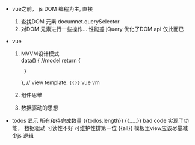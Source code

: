 - vue之前， js DOM 编程为主, 直接
    1. 查找DOM 元素  documnet.querySelector
    2. 对DOM 元素进行一些操作... 
    性能差  jQuery 优化了DOM api  仅此而已
- vue  
    1. MVVM设计模式   
        data() {
            //model
            return {

            }
        },
        // view 
        template: `{{}}`
        vue  vm 
    2.  组件思维 
    3. 数据驱动的思想 

-   todos 显示 所有和待完成数量
     {{todos.length}} {{.....}}  bad code
      实现了功能， 数据驱动
      可读性不好  可维护性排第一位
      {{all}} 模板里view应该尽量减少js 逻辑
